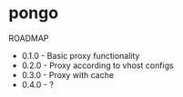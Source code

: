 # pongo

ROADMAP
* 0.1.0 - Basic proxy functionality
* 0.2.0 - Proxy according to vhost configs
* 0.3.0 - Proxy with cache
* 0.4.0 - ?
